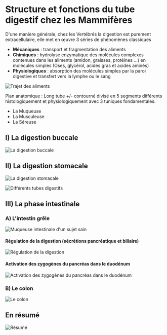 #  Structure et fonctions du tube digestif chez les Mammifères 

D'une manière générale, chez les Vertébrés la digestion est purement extracellulaire, elle met en œuvre 3 séries de phénomènes classiques 

* **Mécaniques** : transport et fragmentation des aliments 
* **Chimiques** : hydrolyse enzymatique des molécules complexes contenues dans les aliments (amidon, graisses, protéines …) en molécules simples (Oses, glycérol, acides gras et acides aminés)
* **Physiologiques** : absorption des molécules simples par la paroi digestive et transfert vers la lymphe ou le sang 

![Trajet des aliments](Images/rappel.JPG)

Plan anatomique : Long tube +/-  contourné divisé en 5 segments différents histologiquement et physiologiquement avec 3 tuniques fondamentales.

* La Muqueuse  
* La Musculeuse  
* La Séreuse 

## I) La digestion buccale

![La digestion buccale](Images/digestion.JPG)

## II) La digestion stomacale

![La digestion stomacale](Images/diges.JPG)

![Différents tubes digestifs](Images/tubes.JPG)

## III) La phase intestinale

### A) L'intestin grêle

![Muqueuse intestinale d'un sujet sain](Images/intestin.JPG)

#### Régulation de la digestion (sécrétions pancréatique et biliaire)

![Régulation de la digestion](Images/régulation.JPG)

#### Activation des zygogènes du pancréas dans le duodénum

![Activation des zygogènes du pancréas dans le duodénum](Images/activ.JPG)

### B) Le colon

![Le colon](Images/colon.JPG)

## En résumé

![Résumé](Images/résumé.JPG)






